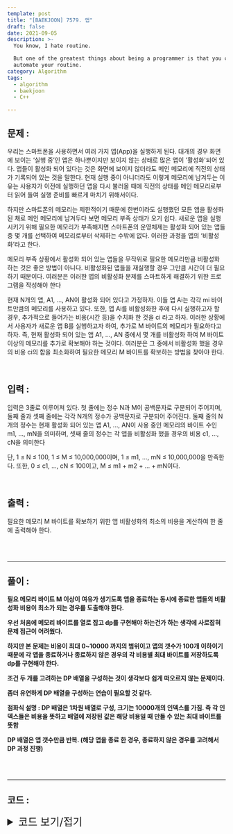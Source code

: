 ```yaml
---
template: post
title: "[BAEKJOON] 7579. 앱"
draft: false
date: 2021-09-05
description: >-
  You know, I hate routine.

  But one of the greatest things about being a programmer is that you can
  automate your routine.
category: Algorithm
tags:
  - algorithm
  - baekjoon
  - C++

---
```




## 문제 : 

우리는 스마트폰을 사용하면서 여러 가지 앱(App)을 실행하게 된다. 대개의 경우 화면에 보이는 ‘실행 중’인 앱은 하나뿐이지만 보이지 않는 상태로 많은 앱이 '활성화'되어 있다. 앱들이 활성화 되어 있다는 것은 화면에 보이지 않더라도 메인 메모리에 직전의 상태가 기록되어 있는 것을 말한다. 현재 실행 중이 아니더라도 이렇게 메모리에 남겨두는 이유는 사용자가 이전에 실행하던 앱을 다시 불러올 때에 직전의 상태를 메인 메모리로부터 읽어 들여 실행 준비를 빠르게 마치기 위해서이다.

하지만 스마트폰의 메모리는 제한적이기 때문에 한번이라도 실행했던 모든 앱을 활성화된 채로 메인 메모리에 남겨두다 보면 메모리 부족 상태가 오기 쉽다. 새로운 앱을 실행시키기 위해 필요한 메모리가 부족해지면 스마트폰의 운영체제는 활성화 되어 있는 앱들 중 몇 개를 선택하여 메모리로부터 삭제하는 수밖에 없다. 이러한 과정을 앱의 ‘비활성화’라고 한다.

메모리 부족 상황에서 활성화 되어 있는 앱들을 무작위로 필요한 메모리만큼 비활성화 하는 것은 좋은 방법이 아니다. 비활성화된 앱들을 재실행할 경우 그만큼 시간이 더 필요하기 때문이다. 여러분은 이러한 앱의 비활성화 문제를 스마트하게 해결하기 위한 프로그램을 작성해야 한다

현재 N개의 앱, A1, ..., AN이 활성화 되어 있다고 가정하자. 이들 앱 Ai는 각각 mi 바이트만큼의 메모리를 사용하고 있다. 또한, 앱 Ai를 비활성화한 후에 다시 실행하고자 할 경우, 추가적으로 들어가는 비용(시간 등)을 수치화 한 것을 ci 라고 하자. 이러한 상황에서 사용자가 새로운 앱 B를 실행하고자 하여, 추가로 M 바이트의 메모리가 필요하다고 하자. 즉, 현재 활성화 되어 있는 앱 A1, ..., AN 중에서 몇 개를 비활성화 하여 M 바이트 이상의 메모리를 추가로 확보해야 하는 것이다. 여러분은 그 중에서 비활성화 했을 경우의 비용 ci의 합을 최소화하여 필요한 메모리 M 바이트를 확보하는 방법을 찾아야 한다.

<br/>

## 입력 :

입력은 3줄로 이루어져 있다. 첫 줄에는 정수 N과 M이 공백문자로 구분되어 주어지며, 둘째 줄과 셋째 줄에는 각각 N개의 정수가 공백문자로 구분되어 주어진다. 둘째 줄의 N개의 정수는 현재 활성화 되어 있는 앱 A1, ..., AN이 사용 중인 메모리의 바이트 수인 m1, ..., mN을 의미하며, 셋째 줄의 정수는 각 앱을 비활성화 했을 경우의 비용 c1, ..., cN을 의미한다

단, 1 ≤ N ≤ 100, 1 ≤ M ≤ 10,000,000이며, 1 ≤ m1, ..., mN ≤ 10,000,000을 만족한다. 또한, 0 ≤ c1, ..., cN ≤ 100이고, M ≤ m1 + m2 + ... + mN이다.

<br/>

## 출력 : 

필요한 메모리 M 바이트를 확보하기 위한 앱 비활성화의 최소의 비용을 계산하여 한 줄에 출력해야 한다. 

<br/>

<br/>

___

## 풀이 :

**필요 메모리 바이트 M 이상이 여유가 생기도록 앱을 종료하는 동시에 종료한 앱들의 비활성화 비용이 최소가 되는 경우를 도출해야 한다.**

**우선 처음에 메모리 바이트를 열로 잡고 dp를 구현해야 하는건가 하는 생각에 사로잡혀 문제 접근이 어려웠다.**

**하지만 본 문제는 비용이 최대 0~10000 까지의 범위이고 앱의 갯수가 100개 이하이기 때문에 각 앱을 종료하거나 종료하지 않은 경우의 각 비용별 최대 바이트를 저장하도록 dp를 구현해야 한다.**

**조건 두 개를 고려하는 DP 배열을 구성하는 것이 생각보다 쉽게 떠오르지 않는 문제이다.**

**좀더 유연하게 DP 배열을 구성하는 연습이 필요할 것 같다.**

**점화식 설명 : DP 배열은 1차원 배열로 구성, 크기는 10000개의 인덱스를 가짐. 즉 각 인덱스들은 비용을 뜻하고 배열에 저장된 값은 해당 비용일 때 만들 수 있는 최대 바이트를 뜻함**

**DP 배열은 앱 갯수만큼 반복. (해당 앱을 종료 한 경우, 종료하지 않은 경우를 고려해서 DP 과정 진행)**

<br/>

<br/>

---

## 코드 :

<details>
<summary style="cursor:pointer; font-size:1.5rem">
	코드 보기/접기
</summary>

```c++
#include <iostream>
#include <vector>
#include <utility>
#include <algorithm>

#define pii pair<int, int>

using namespace std;

bool compare(pii a, pii b) {
    if (a.first == b.first) return a.second < b.second;
    return a.first < b.first;
}

int main() {
    vector<int> byteVec, costVec;
    int inputBytes, inputCost, n, needBytes;
    cin >> n >> needBytes;

    for (int k = 0; k < n; k++) {
        cin >> inputBytes;
        byteVec.push_back(inputBytes);
    }
    for (int k = 0; k < n; k++) {
        cin >> inputCost;
        costVec.push_back(inputCost);
    }

    vector<int> dp(10001, 0);
    for (int i = 0; i <= n; i++) {
        for (int j = 10000; j >= 0; j--) {
            if (costVec[i] > j) break;
            dp[j] = max(dp[j], dp[j - costVec[i]] + byteVec[i]);
        }
    }

    for (int k = 0; k <= 10000; k++)
        if (dp[k] >= needBytes) {
            cout << k << '\n';
            break;
        }

    return 0;
}
```

</details>
<br/>

<br/>

<br/>
